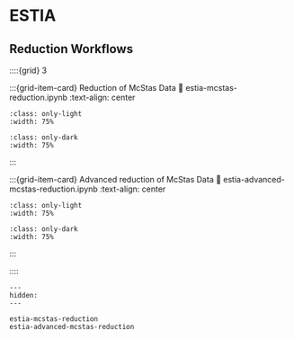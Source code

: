 # ESTIA

## Reduction Workflows

::::{grid} 3

:::{grid-item-card} Reduction of McStas Data
:link: estia-mcstas-reduction.ipynb
:text-align: center

```{image} ../../_static/thumbnails/estia_mcstas_reduction.svg
:class: only-light
:width: 75%
```
```{image} ../../_static/thumbnails/estia_mcstas_reduction.svg
:class: only-dark
:width: 75%
```
:::

:::{grid-item-card} Advanced reduction of McStas Data
:link: estia-advanced-mcstas-reduction.ipynb
:text-align: center

```{image} ../../_static/thumbnails/estia_advanced_mcstas_reduction.svg
:class: only-light
:width: 75%
```
```{image} ../../_static/thumbnails/estia_advanced_mcstas_reduction.svg
:class: only-dark
:width: 75%
```
:::

::::

```{toctree}
---
hidden:
---

estia-mcstas-reduction
estia-advanced-mcstas-reduction
```

